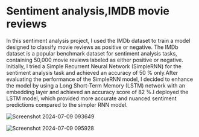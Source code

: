 # Sentiment analysis,IMDB movie reviews
In this sentiment analysis project, I used the IMDb dataset to train a model designed to classify movie reviews as positive or negative. The IMDb dataset is a popular benchmark dataset for sentiment analysis tasks, containing 50,000 movie reviews labeled as either positive or negative.
Initially, I tried a Simple Recurrent Neural Network (SimpleRNN) for the sentiment analysis task and achieved an accuracy of 50 % only.After evaluating the performance of the SimpleRNN model, I decided to enhance the model by using a Long Short-Term Memory (LSTM) network with an embedding layer and achieved an accuracy score of 82 %.I deployed the LSTM model, which provided more accurate and nuanced sentiment predictions compared to the simpler RNN model.

![Screenshot 2024-07-09 093649](https://github.com/ritwick-1234/sentiment_analysis_rnn_lstm/assets/132933739/eeb14c3e-92a2-4ebf-a4e0-02c2f3f03644)


![Screenshot 2024-07-09 095928](https://github.com/ritwick-1234/sentiment_analysis_rnn_lstm/assets/132933739/113a0dc2-5170-4259-918c-085031db1cf2)


